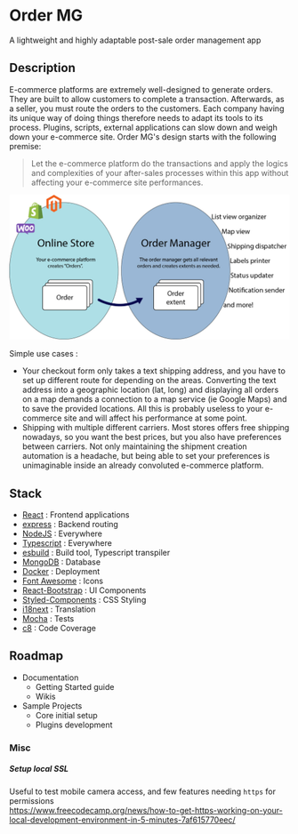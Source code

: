 # Order MG
A lightweight and highly adaptable post-sale order management app

## Description

E-commerce platforms are extremely well-designed to generate orders.
They are built to allow customers to complete a transaction.
Afterwards, as a seller, you must route the orders to the customers. 
Each company having its unique way of doing things therefore needs to adapt its tools to its process.
Plugins, scripts, external applications can slow down and weigh down your e-commerce site. 
Order MG's design starts with the following premise:
> Let the e-commerce platform do the transactions and 
> apply the logics and complexities of your after-sales processes within this app 
> without affecting your e-commerce site performances.

![Image 1](https://raw.githubusercontent.com/CPLepage/OrderMG-core/main/Resources/Images/Image-1.jpg "Image 1")

Simple use cases :

* Your checkout form only takes a text shipping address, and you have to set up different route
for depending on the areas. Converting the text address into a geographic location (lat, long)
and displaying all orders on a map demands a connection to a map service (ie Google Maps) and
to save the provided locations. All this is probably useless to your e-commerce site and
will affect his performance at some point.
* Shipping with multiple different carriers. Most stores offers free shipping nowadays, so you want 
the best prices, but you also have preferences between carriers. Not only maintaining
the shipment creation automation is a headache, but being able to set your preferences is unimaginable
inside an already convoluted e-commerce platform.

## Stack

* [React](https://github.com/facebook/react) : Frontend applications
* [express](https://github.com/expressjs/express) : Backend routing
* [NodeJS](https://nodejs.org/) : Everywhere
* [Typescript](https://github.com/microsoft/TypeScript) : Everywhere
* [esbuild](https://github.com/evanw/esbuild) : Build tool, Typescript transpiler
* [MongoDB](https://github.com/mongodb/mongo) : Database
* [Docker](https://www.docker.com/) : Deployment
* [Font Awesome](https://fontawesome.com/) : Icons
* [React-Bootstrap](https://github.com/react-bootstrap/react-bootstrap) : UI Components
* [Styled-Components](https://github.com/styled-components/styled-components) : CSS Styling
* [i18next](https://github.com/i18next/i18next) : Translation
* [Mocha](https://github.com/mochajs/mocha) : Tests
* [c8](https://github.com/bcoe/c8) : Code Coverage

## Roadmap

* Documentation
  * Getting Started guide
  * Wikis
* Sample Projects
  * Core initial setup
  * Plugins development

### Misc

##### Setup local SSL
Useful to test mobile camera access, and few features needing `https` for permissions   
https://www.freecodecamp.org/news/how-to-get-https-working-on-your-local-development-environment-in-5-minutes-7af615770eec/

